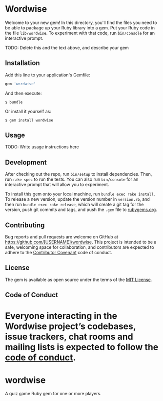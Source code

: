 # Wordwise

Welcome to your new gem! In this directory, you'll find the files you need to be able to package up your Ruby library into a gem. Put your Ruby code in the file `lib/wordwise`. To experiment with that code, run `bin/console` for an interactive prompt.

TODO: Delete this and the text above, and describe your gem

## Installation

Add this line to your application's Gemfile:

```ruby
gem 'wordwise'
```

And then execute:

    $ bundle

Or install it yourself as:

    $ gem install wordwise

## Usage

TODO: Write usage instructions here

## Development

After checking out the repo, run `bin/setup` to install dependencies. Then, run `rake spec` to run the tests. You can also run `bin/console` for an interactive prompt that will allow you to experiment.

To install this gem onto your local machine, run `bundle exec rake install`. To release a new version, update the version number in `version.rb`, and then run `bundle exec rake release`, which will create a git tag for the version, push git commits and tags, and push the `.gem` file to [rubygems.org](https://rubygems.org).

## Contributing

Bug reports and pull requests are welcome on GitHub at https://github.com/[USERNAME]/wordwise. This project is intended to be a safe, welcoming space for collaboration, and contributors are expected to adhere to the [Contributor Covenant](http://contributor-covenant.org) code of conduct.

## License

The gem is available as open source under the terms of the [MIT License](https://opensource.org/licenses/MIT).

## Code of Conduct

Everyone interacting in the Wordwise project’s codebases, issue trackers, chat rooms and mailing lists is expected to follow the [code of conduct](https://github.com/[USERNAME]/wordwise/blob/master/CODE_OF_CONDUCT.md).
=======
# wordwise
A quiz game Ruby gem for one or more players.
